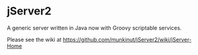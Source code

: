 # jServer2

A generic server written in Java now with Groovy scriptable services.

Please see the wiki at https://github.com/munkinut/jServer2/wiki/jServer-Home


